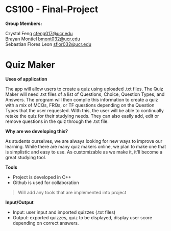 # CS100 - Final-Project

**Group Members:**

Crystal Feng            cfeng017@ucr.edu\
Brayan Montiel          bmont032@ucr.edu\
Sebastian Flores Leon   sflor032@ucr.edu

# Quiz Maker
**Uses of application**

The app will allow users to create a quiz using uploaded .txt files.
The Quiz Maker will need .txt files of a list of Questions, Choice, Question Types, and Answers.
The program will then compile this information to create a quiz with a mix of MCQs, FRQs, or TF questions depending on the Question Types that the user requested. With this, the user will be able to continually retake the quiz for their studying needs. They can also easily add, edit or remove questions in the quiz through the .txt file.

**Why are we developing this?**

As students ourselves, we are always looking for new ways to improve our learning. While there are many quiz makers online, we plan to make one that is simplistic and easy to use. As customizable as we make it, it'll become a great studying tool.

**Tools**

* Project is developed in C++ 
* Github is used for collaboration
> Will add any tools that are implemented into project

**Input/Output**
* Input: user input and imported quizzes (.txt files)
* Output: exported quizzes, quiz to be displayed, display user score depending on correct answers.
